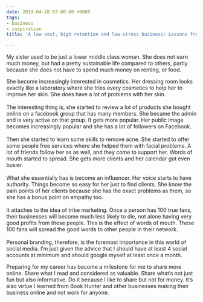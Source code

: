 ```yaml
---
date: 2019-04-28 07:00:00 +0000
tags:
- business
- inspiration
title: 'A low cost, high retention and low-stress business: Lessons from my sister.'

---
```

My sister used to be just a lower middle class woman. She does not earn much money, but had a pretty sustainable life compared to others, partly because she does not have to spend much money on renting, or food. 

  
She become increasingly interested in cosmetics. Her dressing room looks exactly like a laboratory where she tries every cosmetics to help her to improve her skin. She does have a lot of problems with her skin.   
‍  
The interesting thing is, she started to review a lot of products she bought online on a facebook group that has many members. She became the admin and is very active on that group. It gets more popular. Her public image becomes increasingly popular and she has a lot of followers on Facebook.   
‍  
Then she started to learn some skills to remove acne. She started to offer some people free services where she helped them with facial problems. A lot of friends follow her as as well, and they come to support her. Words of mouth started to spread. She gets more clients and her calendar got even busier.   
‍  
What she essentially has is become an influencer. Her voice starts to have authority. Things become so easy for her just to find clients. She know the pain points of her clients because she has the exact problems as them, so she has a bonus point on empathy too.  
‍  
It attaches to the idea of tribe marketing. Once a person has 100 true fans, their businesses will become much less likely to die, not alone having very good profits from these people. This is the effect of words of mouth. These 100 fans will spread the good words to other people in their network.   
‍  
Personal branding, therefore, is the foremost importance in this world of social media. I’m just given the advice that I should have at least 4 social accounts at minimum and should google myself at least once a month. 

  
Preparing for my career has become a milestone for me to share more online. Share what I read and considered as valuable. Share what’s not just fun but also informative. Do it because I like to share but not for money. It’s also virtue I learned from Book Hunter and other businesses making their business online and not work for anyone.